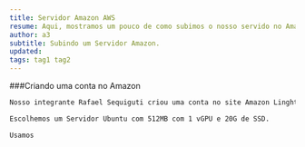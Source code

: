 ```yaml
---
title: Servidor Amazon AWS
resume: Aqui, mostramos um pouco de como subimos o nosso servido no Amazon.
author: a3
subtitle: Subindo um Servidor Amazon.
updated:
tags: tag1 tag2
---
```


###Criando uma conta no Amazon

``` bash
Nosso integrante Rafael Sequiguti criou uma conta no site Amazon Linghtsail.
```

``` bash
Escolhemos um Servidor Ubuntu com 512MB com 1 vGPU e 20G de SSD.
```

``` bash
Usamos
```
